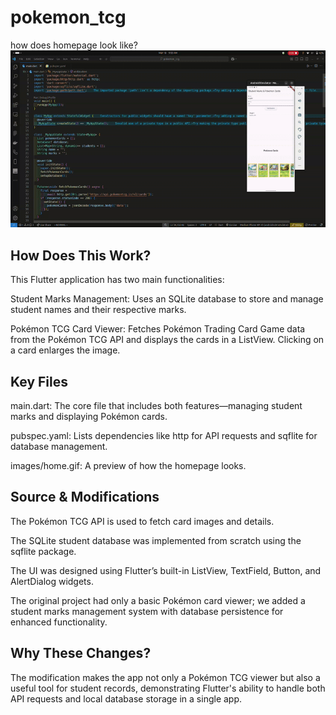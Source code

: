 # pokemon_tcg

how does homepage look like?
![homepage](./images/home.gif)

## How Does This Work?

This Flutter application has two main functionalities:

Student Marks Management: Uses an SQLite database to store and manage student names and their respective marks.

Pokémon TCG Card Viewer: Fetches Pokémon Trading Card Game data from the Pokémon TCG API and displays the cards in a ListView. Clicking on a card enlarges the image.

## Key Files

main.dart: The core file that includes both features—managing student marks and displaying Pokémon cards.

pubspec.yaml: Lists dependencies like http for API requests and sqflite for database management.

images/home.gif: A preview of how the homepage looks.

## Source & Modifications

The Pokémon TCG API is used to fetch card images and details.

The SQLite student database was implemented from scratch using the sqflite package.

The UI was designed using Flutter’s built-in ListView, TextField, Button, and AlertDialog widgets.

The original project had only a basic Pokémon card viewer; we added a student marks management system with database persistence for enhanced functionality.

## Why These Changes?

The modification makes the app not only a Pokémon TCG viewer but also a useful tool for student records, demonstrating Flutter's ability to handle both API requests and local database storage in a single app.
